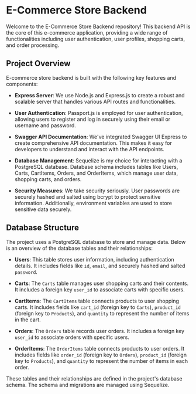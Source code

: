 # E-Commerce Store Backend

Welcome to the E-Commerce Store Backend repository! This backend API is the core of this e-commerce application, providing a wide range of functionalities including user authentication, user profiles, shopping carts, and order processing.

## Project Overview

E-commerce store backend is built with the following key features and components:

- **Express Server**: We use Node.js and Express.js to create a robust and scalable server that handles various API routes and functionalities.

- **User Authentication**: Passport.js is employed for user authentication, allowing users to register and log in securely using their email or username and password.

- **Swagger API Documentation**: We've integrated Swagger UI Express to create comprehensive API documentation. This makes it easy for developers to understand and interact with the API endpoints.

- **Database Management**: Sequelize is my choice for interacting with a PostgreSQL database. Database schema includes tables like Users, Carts, CartItems, Orders, and OrderItems, which manage user data, shopping carts, and orders.

- **Security Measures**: We take security seriously. User passwords are securely hashed and salted using bcrypt to protect sensitive information. Additionally, environment variables are used to store sensitive data securely.

## Database Structure

The project uses a PostgreSQL database to store and manage data. Below is an overview of the database tables and their relationships:

- **Users**: This table stores user information, including authentication details. It includes fields like `id`, `email`, and securely hashed and salted `password`.

- **Carts**: The `Carts` table manages user shopping carts and their contents. It includes a foreign key `user_id` to associate carts with specific users.

- **CartItems**: The `CartItems` table connects products to user shopping carts. It includes fields like `cart_id` (foreign key to `Carts`), `product_id` (foreign key to `Products`), and `quantity` to represent the number of items in the cart.

- **Orders**: The `Orders` table records user orders. It includes a foreign key `user_id` to associate orders with specific users.

- **OrderItems**: The `OrderItems` table connects products to user orders. It includes fields like `order_id` (foreign key to `Orders`), `product_id` (foreign key to `Products`), and `quantity` to represent the number of items in each order.

These tables and their relationships are defined in the project's database schema. The schema and migrations are managed using Sequelize.
